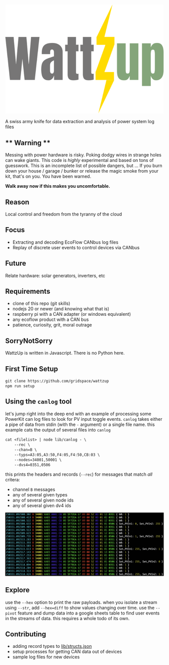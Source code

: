 ![WattZup](./docs/wattzup.svg)

A swiss army knife for data extraction and analysis of power system log files

## ** Warning **

Messing with power hardware is risky.
Poking dodgy wires in strange holes can wake giants.
This code is *highly* experimental and based on tons of guesswork.
This is an incomplete list of possible dangers, but ...
If you burn down your house / garage / bunker or release the magic smoke from your kit, that's on you.
You have been warned.

**Walk away now if this makes you uncomfortable.**

## Reason

Local control and freedom from the tyranny of the cloud

## Focus

* Extracting and decoding EcoFlow CANbus log files
* Replay of discrete user events to control devices via CANbus

## Future

Relate hardware: solar generators, inverters, etc

## Requirements

* clone of this repo (git skills)
* nodejs 20 or newer (and knowing what that is)
* raspberry pi with a CAN adapter (or windows equivalent)
* any ecoflow product with a CAN bus
* patience, curiosity, grit, moral outrage

## SorryNotSorry

WattzUp is written in Javascript. There is no Python here.

## First Time Setup

```
git clone https://github.com/gridspace/wattzup
npm run setup
```

## Using the `canlog` tool

let's jump right into the deep end with an example of processing some PowerKit can log files to look for PV input toggle events. `canlog` takes either a pipe of data from stdin (with the `-` argument) or a single file name. this example cats the output of several files into `canlog`

```
cat <filelist> | node lib/canlog - \
    --rec \
    --chan=B \
    --typs=A3:05,A3:50,F4:05,F4:50,CB:03 \
    --nodes=34001,50001 \
    --dvs4=0351,0506
```

this prints the headers and records (`--rec`) for messages that match *all* critera:
* channel `B` messages
* any of several given types
* any of several given node ids
* any of several given dv4 ids

![canlog example output](./docs/canlog-example.png)

## Explore

use the `--hex` option to print the raw payloads.
when you isolate a stream using `--str`, add `--hex=diff` to show values changing over time.
use the `--pivot` feature and dump data into a google sheets table to find user events in the streams of data. this requires a whole todo of its own.

## Contributing

* adding record types to [lib/structs.json](lib/structs.json)
* setup processes for getting CAN data out of devices
* sample log files for new devices
